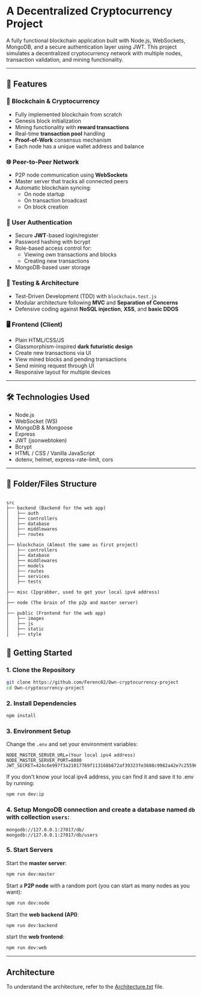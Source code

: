 # A Decentralized Cryptocurrency Project

A fully functional blockchain application built with Node.js, WebSockets, MongoDB, and a secure authentication layer using JWT. This project simulates a decentralized cryptocurrency network with multiple nodes, transaction validation, and mining functionality.

---

## 📌 Features

### 🔗 Blockchain & Cryptocurrency

- Fully implemented blockchain from scratch
- Genesis block initialization
- Mining functionality with **reward transactions**
- Real-time **transaction pool** handling
- **Proof-of-Work** consensus mechanism
- Each node has a unique wallet address and balance

### 🌐 Peer-to-Peer Network

- P2P node communication using **WebSockets**
- Master server that tracks all connected peers
- Automatic blockchain syncing:
  - On node startup
  - On transaction broadcast
  - On block creation

### 🔐 User Authentication

- Secure **JWT**-based login/register
- Password hashing with bcrypt
- Role-based access control for:
  - Viewing own transactions and blocks
  - Creating new transactions
- MongoDB-based user storage

### 🧪 Testing & Architecture

- Test-Driven Development (TDD) with `blockchain.test.js`
- Modular architecture following **MVC** and **Separation of Concerns**
- Defensive coding against **NoSQL injection**, **XSS**, and **basic DDOS**

### 🖥️ Frontend (Client)

- Plain HTML/CSS/JS
- Glassmorphism-inspired **dark futuristic design**
- Create new transactions via UI
- View mined blocks and pending transactions
- Send mining request through UI
- Responsive layout for multiple devices

---

## 🛠️ Technologies Used

- Node.js
- WebSocket (WS)
- MongoDB & Mongoose
- Express
- JWT (jsonwebtoken)
- Bcrypt
- HTML / CSS / Vanilla JavaScript
- dotenv, helmet, express-rate-limit, cors

---

## 📂 Folder/Files Structure

```plaintext

src
├── backend (Backend for the web app)
│   ├── auth
│   ├── controllers
│   ├── database
│   ├── middlewares
│   ├── routes
│
├── blockchain (Almost the same as first project)
│   ├── controllers
│   ├── database
│   ├── middlewares
│   ├── models
│   ├── routes
│   ├── services
│   ├── tests
│
├── misc (Ipgrabber, used to get your local ipv4 address)
│
├── node (The brain of the p2p and master server)
│
├── public (Frontend for the web app)
│   ├── images
│   ├── js
│   ├── static
│   ├── style

```

## 🚀 Getting Started

### 1. Clone the Repository

```bash
git clone https://github.com/Ferenc02/Own-cryptocurrency-project
cd Own-cryptocurrency-project
```

### 2. Install Dependencies

```bash
npm install
```

### 3. Environment Setup

Change the `.env` and set your environment variables:

```plaintext
NODE_MASTER_SERVER_URL=(Your local ipv4 address)
NODE_MASTER_SERVER_PORT=8080
JWT_SECRET=424c6e997f3a21017769f113168b672af39323fe3688c9982a42e7c255965edd
```

If you don't know your local ipv4 address, you can find it and save it to .env by running:

```bash
npm run dev:ip
```

### 4. Setup MongoDB connection and create a database named `db` with collection `users`:

```plaintext
mongodb://127.0.0.1:27017/db/
mongodb://127.0.0.1:27017/db/users
```

### 5. Start Servers

Start the **master server**:

```bash
npm run dev:master
```

Start a **P2P node** with a random port (you can start as many nodes as you want):

```bash
npm run dev:node
```

Start the **web backend (API)**:

```bash
npm run dev:backend
```

start the **web frontend**:

```bash
npm run dev:web
```

---

## Architecture

To understand the architecture, refer to the [Architecture.txt](./Architecture.txt) file.
